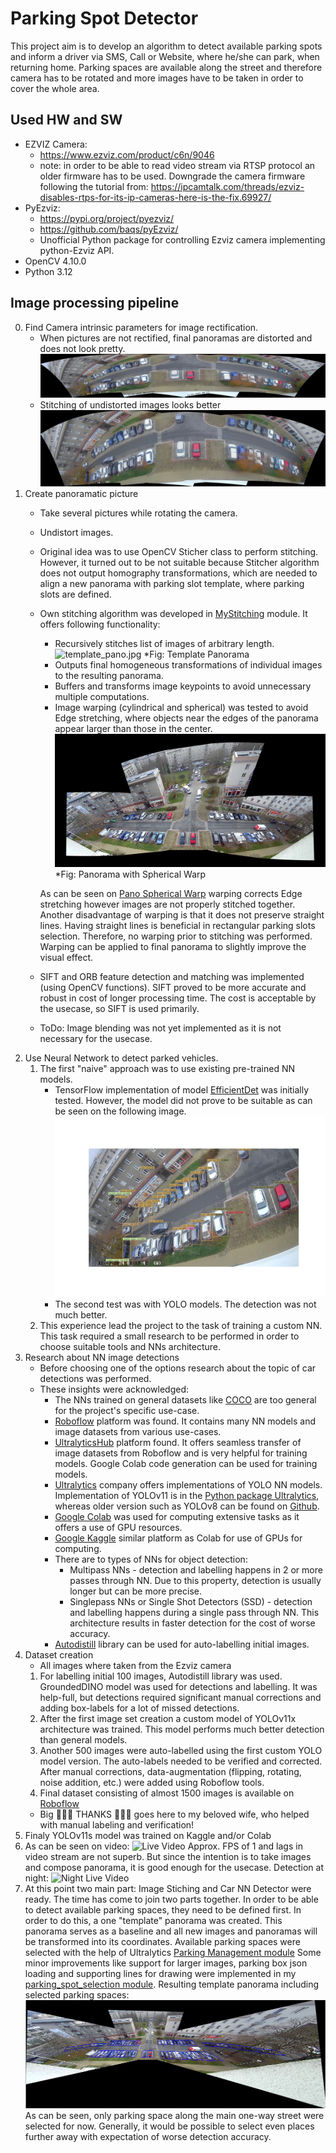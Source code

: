 # Parking Spot Detector
This project aim is to develop an algorithm to detect available parking spots and 
inform a driver via SMS, Call or Website, where he/she can park, 
when returning home. Parking spaces are available along the street and therefore 
camera has to be rotated and more images have to be taken in order to cover the 
whole area.

## Used HW and SW
* EZVIZ Camera:
  * https://www.ezviz.com/product/c6n/9046
  * note: in order to be able to read video stream via RTSP protocol an older firmware has to be used.
  Downgrade the camera firmware following the tutorial from: https://ipcamtalk.com/threads/ezviz-disables-rtps-for-its-ip-cameras-here-is-the-fix.69927/
* PyEzviz:
  * https://pypi.org/project/pyezviz/
  * https://github.com/baqs/pyEzviz/
  * Unofficial Python package for controlling Ezviz camera implementing python-Ezviz API.
* OpenCV 4.10.0
* Python 3.12

## Image processing pipeline
0) Find Camera intrinsic parameters for image rectification.
   * When pictures are not rectified, final panoramas are distorted and does not look pretty.
   ![distorted-panorama](./imgs/distorted_pano.jpg)
   * Stitching of undistorted images looks better
   ![undistorted_panorama](./imgs/undistorted_pano.jpg)
1) Create panoramatic picture
   * Take several pictures while rotating the camera.
   * Undistort images.
   * Original idea was to use OpenCV Sticher class to perform stitching. 
   However, it turned out to be not suitable because Stitcher algorithm does not output homography transformations,
   which are needed to align a new panorama with parking slot template, where parking slots are defined.
   * Own stitching algorithm was developed in [MyStitching](./pythonProject/stitching/my_stitching.py) module. It offers
   following functionality:
     * Recursively stitches list of images of arbitrary length.
     ![template_pano.jpg](./imgs/template_pano.jpg) *Fig: Template Panorama
     * Outputs final homogeneous transformations of individual images to the resulting panorama.
     * Buffers and transforms image keypoints to avoid unnecessary multiple computations.
     * Image warping (cylindrical and spherical) was tested to avoid Edge stretching, where objects near the edges 
     of the panorama appear larger than those in the center. 
     ![Pano Spherical Warp](./imgs/template_pano_spherical.jpg)
     *Fig: Panorama with Spherical Warp
     
     As can be seen on [Pano Spherical Warp](./imgs/template_pano_spherical.jpg) warping corrects Edge stretching 
     however images are not properly stitched together. Another disadvantage of warping is that it does not 
     preserve straight lines. Having straight lines is beneficial in rectangular parking slots selection. 
     Therefore, no warping prior to stitching was performed. Warping can be applied to final panorama to slightly 
     improve the visual effect.
   * SIFT and ORB feature detection and matching was implemented (using OpenCV functions). SIFT proved to be more 
   accurate and robust in cost of longer processing time. The cost is acceptable by the usecase, so SIFT is used primarily.
   * ToDo: Image blending was not yet implemented as it is not necessary for the usecase.
2) Use Neural Network to detect parked vehicles.
   1) The first "naive" approach was to use existing pre-trained NN models. 
      * TensorFlow implementation of model [EfficientDet](https://www.kaggle.com/models/tensorflow/efficientdet/tensorFlow2/d7) 
      was initially tested. However, the model did not prove to be suitable as can be seen on the following image.
      ![TF_detection](./imgs/TF_detection.jpg)
      * The second test was with YOLO models. The detection was not much better.
   2) This experience lead the project to the task of training a custom NN. This task required a small research to be performed 
   in order to choose suitable tools and NNs architecture.
3) Research about NN image detections
   * Before choosing one of the options research about the topic of car detections was performed.
   * These insights were acknowledged:
     * The NNs trained on general datasets like [COCO](https://cocodataset.org/#home) are too general for the project's specific use-case.
     * [Roboflow](https://roboflow.com/) platform was found. It contains many NN models and image datasets from various use-cases.
     * [UltralyticsHub](https://www.ultralytics.com/hub) platform found. It offers seamless transfer of image datasets from Roboflow
     and is very helpful for training models. Google Colab code generation can be used for training models.
     * [Ultralytics](https://docs.ultralytics.com/) company offers implementations of YOLO NN models. 
   Implementation of YOLOv11 is in the [Python package Ultralytics](https://pypi.org/project/ultralytics/), 
   whereas older version such as YOLOv8 can be found on [Github](https://github.com/ultralytics/ultralytics/blob/main/docs/en/models/yolov8.md).
     * [Google Colab](https://colab.research.google.com/) was used for computing extensive tasks as it offers a use of GPU resources.
     * [Google Kaggle](https://www.kaggle.com) similar platform as Colab for use of GPUs for computing.
     * There are to types of NNs for object detection:
       * Multipass NNs - detection and labelling happens in 2 or more passes through NN. Due to this property, detection is usually longer but can be more precise.
       * Singlepass NNs or Single Shot Detectors (SSD) - detection and labelling happens during a single pass through NN. 
       This architecture results in faster detection for the cost of worse accuracy.
     * [Autodistill](https://docs.autodistill.com/) library can be used for auto-labelling initial images.
4) Dataset creation
   * All images where taken from the Ezviz camera
   1) For labelling initial 100 images, Autodistill library was used. GroundedDINO model was used for detections and labelling. 
   It was help-full, but detections required significant manual corrections 
   and adding box-labels for a lot of missed detections.
   2) After the first image set creation a custom model of YOLOv11x architecture was trained. This model performs much better detection than general models.
   3) Another 500 images were auto-labelled using the first custom YOLO model version. 
   The auto-labels needed to be verified and corrected. After manual corrections, data-augmentation (flipping, rotating, 
   noise addition, etc.) were added using Roboflow tools.
   4) Final dataset consisting of almost 1500 images is available on 
   [Roboflow](https://app.roboflow.com/testing-ehxhf/cardetector-kkdtp/6)
   * Big 👏👏👏 THANKS 👏👏👏 goes here to my beloved wife, who helped with manual labeling and verification!
5) Finaly YOLOv11s model was trained on Kaggle and/or Colab
6) As can be seen on video: ![Live Video](./imgs/LiveDetection.gif)
Approx. FPS of 1 and lags in video stream are not superb. But since the intention is to take images and compose panorama,
it is good enough for the usecase. Detection at night: ![Night Live Video](./imgs/LiveDetectionNight.gif)
7) At this point two main part: Image Stiching and Car NN Detector were ready. The time has come to join two parts 
together. In order to be able to detect available parking spaces, they need to be defined first. In order to do this, 
a one "template" panorama was created. This panorama serves as a baseline and all new images and panoramas will be 
transformed into its coordinates. Available parking spaces were selected with the help of Ultralytics 
[Parking Management module](https://github.com/ultralytics/ultralytics/blob/main/ultralytics/solutions/parking_management.py) 
Some minor improvements like support for larger images, parking box json loading and supporting lines for drawing were 
implemented in my [parking_spot_selection module](./pythonProject/sketching/parking_spot_selection.py).
Resulting template panorama including selected parking spaces:
![Template Parkslots](./imgs/template_parkslots.png)
As can be seen, only parking space along the main one-way street were selected for now. Generally, it would be possible 
to select even places further away with expectation of worse detection accuracy.